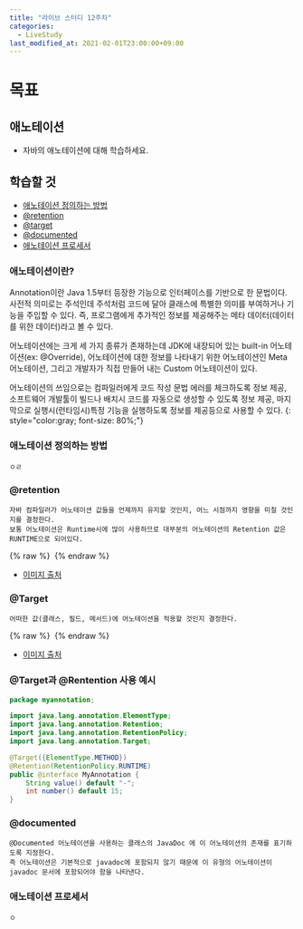 ```yaml
---
title: "라이브 스터디 12주차"
categories: 
  - LiveStudy
last_modified_at: 2021-02-01T23:00:00+09:00
---
```


# 목표
## 애노테이션
- 자바의 애노테이션에 대해 학습하세요.
  

## 학습할 것
- [애노테이션 정의하는 방법](애노테이션-정의하는-방법)
- [@retention](@retention)
- [@target](@target)
- [@documented](@documented)
- [애노테이션 프로세서](애노테이션-프로세서)


### 애노테이션이란?
Annotation이란 Java 1.5부터 등장한 기능으로 인터페이스를 기반으로 한 문법이다.
사전적 의미로는 주석인데 주석처럼 코드에 달아 클래스에 특별한 의미를 부여하거나 기능을 주입할 수 있다.
즉, 프로그램에게 추가적인 정보를 제공해주는 메타 데이터(데이터를 위한 데이터)라고 볼 수 있다.

어노테이션에는 크게 세 가지 종류가 존재하는데 JDK에 내장되어 있는 built-in 어노테이션(ex: @Override),
어노테이션에 대한 정보를 나타내기 위한 어노테이션인 Meta 어노테이션, 그리고 개발자가 직접 만들어 내는
Custom 어노테이션이 있다.

어노테이션의 쓰임으로는 컴파일러에게 코드 작성 문법 에러를 체크하도록 정보 제공, 소프트웨어 개발툴이 빌드나 배치시
코드를 자동으로 생성할 수 있도록 정보 제공, 마지막으로 실행시(런타임시)특정 기능을 실행하도록 정보를 제공등으로 사용할 수 있다.
{: style="color:gray; font-size: 80%;"}
    
### 애노테이션 정의하는 방법
    ㅇㄹ    

### @retention
    자바 컴파일러가 어노테이션 값들을 언제까지 유지할 것인지, 어느 시점까지 영향을 미칠 것인지를 결정한다.
    보통 어노테이션은 Runtime시에 많이 사용하므로 대부분의 어노테이션의 Retention 값은 RUNTIME으로 되어있다.

{% raw %} <img src="https://chohongjae.github.io/assets/img/20210202livestudyweek12/retention.png" alt=""> {% endraw %}
- [이미지 출처](https://honeyinfo7.tistory.com/56)

### @Target
    어떠한 값(클래스, 필드, 메서드)에 어노테이션을 적용할 것인지 결정한다.     

{% raw %} <img src="https://chohongjae.github.io/assets/img/20210202livestudyweek12/target.png" alt=""> {% endraw %}
- [이미지 출처](https://honeyinfo7.tistory.com/56)


### @Target과 @Rentention 사용 예시

```java
package myannotation;

import java.lang.annotation.ElementType;
import java.lang.annotation.Retention;
import java.lang.annotation.RetentionPolicy;
import java.lang.annotation.Target;

@Target({ElementType.METHOD})
@Retention(RetentionPolicy.RUNTIME)
public @interface MyAnnotation {
	String value() default "-";
	int number() default 15;
}
```
    

### @documented
    @Documented 어노테이션을 사용하는 클래스의 JavaDoc 에 이 어노테이션의 존재를 표기하도록 지정한다.
    즉 어노테이션은 기본적으로 javadoc에 포함되지 않기 때문에 이 유형의 어노테이션이 javadoc 문서에 포함되어야 함을 나타낸다.
    
### 애노테이션 프로세서
    ㅇ    
    